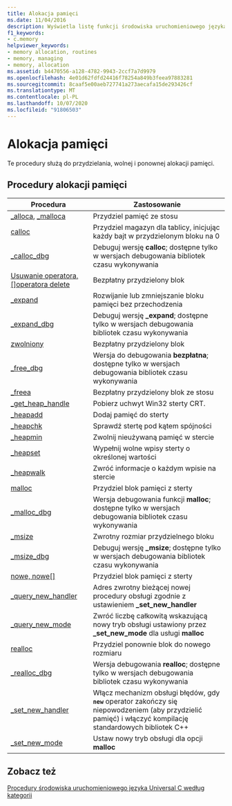 ```yaml
---
title: Alokacja pamięci
ms.date: 11/04/2016
description: Wyświetla listę funkcji środowiska uruchomieniowego języka Microsoft C służących do przydzielania, zwalniania i ponownego przydzielenia pamięci.
f1_keywords:
- c.memory
helpviewer_keywords:
- memory allocation, routines
- memory, managing
- memory, allocation
ms.assetid: b4470556-a128-4782-9943-2ccf7a7d9979
ms.openlocfilehash: 4e01d62fdfd24416f78254a849b3feea97883281
ms.sourcegitcommit: 8caaf5e00aeb727741a273aecafa15de293426cf
ms.translationtype: MT
ms.contentlocale: pl-PL
ms.lasthandoff: 10/07/2020
ms.locfileid: "91806503"
---
```

# <a name="memory-allocation"></a>Alokacja pamięci

Te procedury służą do przydzielania, wolnej i ponownej alokacji pamięci.

## <a name="memory-allocation-routines"></a>Procedury alokacji pamięci

|Procedura|Zastosowanie|
|-------------|---------|
|[_alloca](../c-runtime-library/reference/alloca.md), [_malloca](../c-runtime-library/reference/malloca.md)|Przydziel pamięć ze stosu|
|[calloc](../c-runtime-library/reference/calloc.md)|Przydziel magazyn dla tablicy, inicjując każdy bajt w przydzielonym bloku na 0|
|[_calloc_dbg](../c-runtime-library/reference/calloc-dbg.md)|Debuguj wersję **calloc**; dostępne tylko w wersjach debugowania bibliotek czasu wykonywania|
|[Usuwanie operatora,&#91;&#93;operatora delete ](../c-runtime-library/delete-operator-crt.md)|Bezpłatny przydzielony blok|
|[_expand](../c-runtime-library/reference/expand.md)|Rozwijanie lub zmniejszanie bloku pamięci bez przechodzenia|
|[_expand_dbg](../c-runtime-library/reference/expand-dbg.md)|Debuguj wersję **_expand**; dostępne tylko w wersjach debugowania bibliotek czasu wykonywania|
|[zwolniony](../c-runtime-library/reference/free.md)|Bezpłatny przydzielony blok|
|[_free_dbg](../c-runtime-library/reference/free-dbg.md)|Wersja do debugowania **bezpłatna**; dostępne tylko w wersjach debugowania bibliotek czasu wykonywania|
|[_freea](../c-runtime-library/reference/freea.md)|Bezpłatny przydzielony blok ze stosu|
|[_get_heap_handle](../c-runtime-library/reference/get-heap-handle.md)|Pobierz uchwyt Win32 sterty CRT.|
|[_heapadd](../c-runtime-library/heapadd.md)|Dodaj pamięć do sterty|
|[_heapchk](../c-runtime-library/reference/heapchk.md)|Sprawdź stertę pod kątem spójności|
|[_heapmin](../c-runtime-library/reference/heapmin.md)|Zwolnij nieużywaną pamięć w stercie|
|[_heapset](../c-runtime-library/heapset.md)|Wypełnij wolne wpisy sterty o określonej wartości|
|[_heapwalk](../c-runtime-library/reference/heapwalk.md)|Zwróć informacje o każdym wpisie na stercie|
|[malloc](../c-runtime-library/reference/malloc.md)|Przydziel blok pamięci z sterty|
|[_malloc_dbg](../c-runtime-library/reference/malloc-dbg.md)|Wersja debugowania funkcji **malloc**; dostępne tylko w wersjach debugowania bibliotek czasu wykonywania|
|[_msize](../c-runtime-library/reference/msize.md)|Zwrotny rozmiar przydzielnego bloku|
|[_msize_dbg](../c-runtime-library/reference/msize-dbg.md)|Debuguj wersję **_msize**; dostępne tylko w wersjach debugowania bibliotek czasu wykonywania|
|[nowe, nowe&#91;&#93;](../c-runtime-library/new-operator-crt.md)|Przydziel blok pamięci z sterty|
|[_query_new_handler](../c-runtime-library/reference/query-new-handler.md)|Adres zwrotny bieżącej nowej procedury obsługi zgodnie z ustawieniem **_set_new_handler**|
|[_query_new_mode](../c-runtime-library/reference/query-new-mode.md)|Zwróć liczbę całkowitą wskazującą nowy tryb obsługi ustawiony przez **_set_new_mode** dla usługi **malloc**|
|[realloc](../c-runtime-library/reference/realloc.md)|Przydziel ponownie blok do nowego rozmiaru|
|[_realloc_dbg](../c-runtime-library/reference/realloc-dbg.md)|Wersja debugowania **realloc**; dostępne tylko w wersjach debugowania bibliotek czasu wykonywania|
|[_set_new_handler](../c-runtime-library/reference/set-new-handler.md)|Włącz mechanizm obsługi błędów, gdy **`new`** operator zakończy się niepowodzeniem (aby przydzielić pamięć) i włączyć kompilację standardowych bibliotek C++|
|[_set_new_mode](../c-runtime-library/reference/set-new-mode.md)|Ustaw nowy tryb obsługi dla opcji **malloc**|

## <a name="see-also"></a>Zobacz też

[Procedury środowiska uruchomieniowego języka Universal C według kategorii](../c-runtime-library/run-time-routines-by-category.md)<br/>
